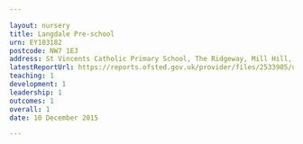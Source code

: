 ```yaml
---

layout: nursery
title: Langdale Pre-school
urn: EY103182
postcode: NW7 1EJ
address: St Vincents Catholic Primary School, The Ridgeway, Mill Hill, LONDON, NW7 1EJ
latestReportUrl: https://reports.ofsted.gov.uk/provider/files/2533905/urn/EY103182.pdf
teaching: 1
development: 1
leadership: 1
outcomes: 1
overall: 1
date: 10 December 2015

---
```

